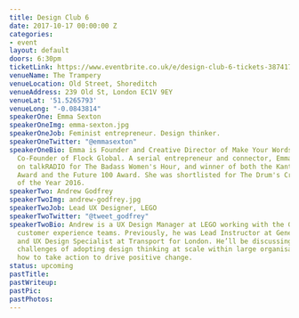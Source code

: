 ```yaml
---
title: Design Club 6
date: 2017-10-17 00:00:00 Z
categories:
- event
layout: default
doors: 6:30pm
ticketLink: https://www.eventbrite.co.uk/e/design-club-6-tickets-38741755634
venueName: The Trampery
venueLocation: Old Street, Shoreditch
venueAddress: 239 Old St, London EC1V 9EY
venueLat: '51.5265793'
venueLong: "-0.0843814"
speakerOne: Emma Sexton
speakerOneImg: emma-sexton.jpg
speakerOneJob: Feminist entrepreneur. Design thinker.
speakerOneTwitter: "@emmasexton"
speakerOneBio: Emma is Founder and Creative Director of Make Your Words Work™, and
  Co-Founder of Flock Global. A serial entrepreneur and connector, Emma is a presenter
  on talkRADIO for The Badass Women's Hour, and winner of both the Kantar Inspiration
  Award and the Future 100 Award. She was shortlisted for The Drum's Creative Woman
  of the Year 2016.
speakerTwo: Andrew Godfrey
speakerTwoImg: andrew-godfrey.jpg
speakerTwoJob: Lead UX Designer, LEGO
speakerTwoTwitter: "@tweet_godfrey"
speakerTwoBio: Andrew is a UX Design Manager at LEGO working with the Global eCommerce
  customer experience teams. Previously, he was Lead Instructor at General Assembly
  and UX Design Specialist at Transport for London. He’ll be discussing some of the
  challenges of adopting design thinking at scale within large organisations, and
  how to take action to drive positive change.
status: upcoming
pastTitle: 
pastWriteup: 
pastPic: 
pastPhotos: 
---
```


